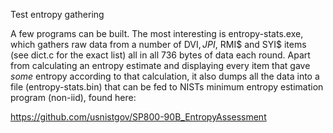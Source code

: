 Test entropy gathering

A few programs can be built.  The most interesting is entropy-stats.exe,
which gathers raw data from a number of DVI$, JPI$, RMI$ and SYI$ items
(see dict.c for the exact list) all in all 736 bytes of data each round.
Apart from calculating an entropy estimate and displaying every item
that gave *some* entropy according to that calculation, it also dumps
all the data into a file (entropy-stats.bin) that can be fed to NISTs
minimum entropy estimation program (non-iid), found here:

https://github.com/usnistgov/SP800-90B_EntropyAssessment
